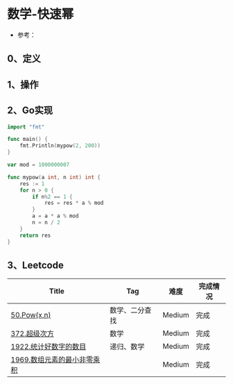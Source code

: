 # 数学-快速幂

- 参考：

## 0、定义

## 1、操作

## 2、Go实现

```go
import "fmt"

func main() {
	fmt.Println(mypow(2, 200))
}

var mod = 1000000007

func mypow(a int, n int) int {
	res := 1
	for n > 0 {
		if n%2 == 1 {
			res = res * a % mod
		}
		a = a * a % mod
		n = n / 2
	}
	return res
}
```

## 3、Leetcode

| Title                                                        | Tag            | 难度   | 完成情况 |
| ------------------------------------------------------------ | -------------- | ------ | -------- |
| [50.Pow(x,n)](https://leetcode-cn.com/problems/powx-n/)      | 数学、二分查找 | Medium | 完成     |
| [372.超级次方](https://leetcode-cn.com/problems/super-pow/)  | 数学           | Medium | 完成     |
| [1922.统计好数字的数目](https://leetcode-cn.com/problems/count-good-numbers/) | 递归、数学     | Medium | 完成     |
| [1969.数组元素的最小非零乘积](https://leetcode-cn.com/problems/minimum-non-zero-product-of-the-array-elements/) |                | Medium | 完成     |